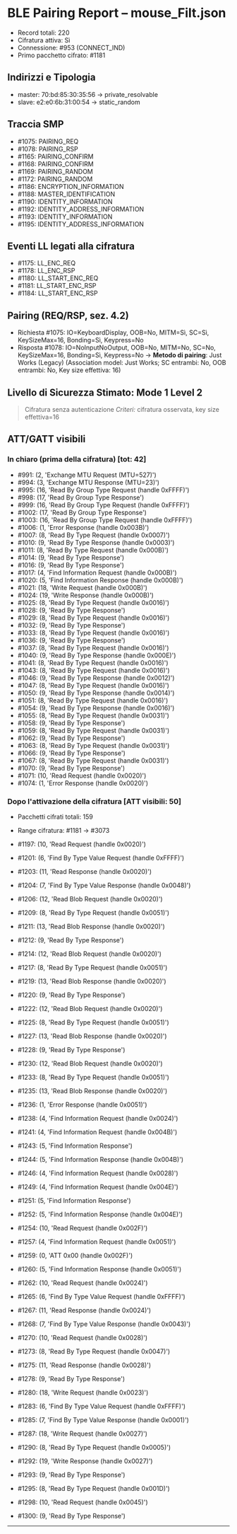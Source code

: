# BLE Pairing Report – mouse_Filt.json
- Record totali: 220
- Cifratura attiva: Sì
- Connessione: #953 (CONNECT_IND)
- Primo pacchetto cifrato: #1181

## Indirizzi e Tipologia
- master: 70:bd:85:30:35:56  →  private_resolvable
- slave: e2:e0:6b:31:00:54  →  static_random

## Traccia SMP
- #1075: PAIRING_REQ
- #1078: PAIRING_RSP
- #1165: PAIRING_CONFIRM
- #1168: PAIRING_CONFIRM
- #1169: PAIRING_RANDOM
- #1172: PAIRING_RANDOM
- #1186: ENCRYPTION_INFORMATION
- #1188: MASTER_IDENTIFICATION
- #1190: IDENTITY_INFORMATION
- #1192: IDENTITY_ADDRESS_INFORMATION
- #1193: IDENTITY_INFORMATION
- #1195: IDENTITY_ADDRESS_INFORMATION

## Eventi LL legati alla cifratura
- #1175: LL_ENC_REQ
- #1178: LL_ENC_RSP
- #1180: LL_START_ENC_REQ
- #1181: LL_START_ENC_RSP
- #1184: LL_START_ENC_RSP

## Pairing (REQ/RSP, sez. 4.2)
- Richiesta  #1075: IO=KeyboardDisplay, OOB=No, MITM=Sì, SC=Sì, KeySizeMax=16, Bonding=Sì, Keypress=No
- Risposta   #1078: IO=NoInputNoOutput, OOB=No, MITM=No, SC=No, KeySizeMax=16, Bonding=Sì, Keypress=No
→ **Metodo di pairing**: Just Works (Legacy)  (Association model: Just Works; SC entrambi: No, OOB entrambi: No, Key size effettiva: 16)

## Livello di Sicurezza Stimato: Mode 1 Level 2
> Cifratura senza autenticazione
_Criteri:_ cifratura osservata, key size effettiva=16

## ATT/GATT visibili
### In chiaro (prima della cifratura) [tot: 42]
- #991: (2, 'Exchange MTU Request (MTU=527)')
- #994: (3, 'Exchange MTU Response (MTU=23)')
- #995: (16, 'Read By Group Type Request (handle 0xFFFF)')
- #998: (17, 'Read By Group Type Response')
- #999: (16, 'Read By Group Type Request (handle 0xFFFF)')
- #1002: (17, 'Read By Group Type Response')
- #1003: (16, 'Read By Group Type Request (handle 0xFFFF)')
- #1006: (1, 'Error Response (handle 0x003B)')
- #1007: (8, 'Read By Type Request (handle 0x0007)')
- #1010: (9, 'Read By Type Response (handle 0x0003)')
- #1011: (8, 'Read By Type Request (handle 0x000B)')
- #1014: (9, 'Read By Type Response')
- #1016: (9, 'Read By Type Response')
- #1017: (4, 'Find Information Request (handle 0x000B)')
- #1020: (5, 'Find Information Response (handle 0x000B)')
- #1021: (18, 'Write Request (handle 0x000B)')
- #1024: (19, 'Write Response (handle 0x000B)')
- #1025: (8, 'Read By Type Request (handle 0x0016)')
- #1028: (9, 'Read By Type Response')
- #1029: (8, 'Read By Type Request (handle 0x0016)')
- #1032: (9, 'Read By Type Response')
- #1033: (8, 'Read By Type Request (handle 0x0016)')
- #1036: (9, 'Read By Type Response')
- #1037: (8, 'Read By Type Request (handle 0x0016)')
- #1040: (9, 'Read By Type Response (handle 0x000E)')
- #1041: (8, 'Read By Type Request (handle 0x0016)')
- #1043: (8, 'Read By Type Request (handle 0x0016)')
- #1046: (9, 'Read By Type Response (handle 0x0012)')
- #1047: (8, 'Read By Type Request (handle 0x0016)')
- #1050: (9, 'Read By Type Response (handle 0x0014)')
- #1051: (8, 'Read By Type Request (handle 0x0016)')
- #1054: (9, 'Read By Type Response (handle 0x0016)')
- #1055: (8, 'Read By Type Request (handle 0x0031)')
- #1058: (9, 'Read By Type Response')
- #1059: (8, 'Read By Type Request (handle 0x0031)')
- #1062: (9, 'Read By Type Response')
- #1063: (8, 'Read By Type Request (handle 0x0031)')
- #1066: (9, 'Read By Type Response')
- #1067: (8, 'Read By Type Request (handle 0x0031)')
- #1070: (9, 'Read By Type Response')
- #1071: (10, 'Read Request (handle 0x0020)')
- #1074: (1, 'Error Response (handle 0x0020)')
### Dopo l'attivazione della cifratura [ATT visibili: 50]
- Pacchetti cifrati totali: 159
- Range cifratura: #1181 → #3073

- #1197: (10, 'Read Request (handle 0x0020)')
- #1201: (6, 'Find By Type Value Request (handle 0xFFFF)')
- #1203: (11, 'Read Response (handle 0x0020)')
- #1204: (7, 'Find By Type Value Response (handle 0x0048)')
- #1206: (12, 'Read Blob Request (handle 0x0020)')
- #1209: (8, 'Read By Type Request (handle 0x0051)')
- #1211: (13, 'Read Blob Response (handle 0x0020)')
- #1212: (9, 'Read By Type Response')
- #1214: (12, 'Read Blob Request (handle 0x0020)')
- #1217: (8, 'Read By Type Request (handle 0x0051)')
- #1219: (13, 'Read Blob Response (handle 0x0020)')
- #1220: (9, 'Read By Type Response')
- #1222: (12, 'Read Blob Request (handle 0x0020)')
- #1225: (8, 'Read By Type Request (handle 0x0051)')
- #1227: (13, 'Read Blob Response (handle 0x0020)')
- #1228: (9, 'Read By Type Response')
- #1230: (12, 'Read Blob Request (handle 0x0020)')
- #1233: (8, 'Read By Type Request (handle 0x0051)')
- #1235: (13, 'Read Blob Response (handle 0x0020)')
- #1236: (1, 'Error Response (handle 0x0051)')
- #1238: (4, 'Find Information Request (handle 0x0024)')
- #1241: (4, 'Find Information Request (handle 0x004B)')
- #1243: (5, 'Find Information Response')
- #1244: (5, 'Find Information Response (handle 0x004B)')
- #1246: (4, 'Find Information Request (handle 0x0028)')
- #1249: (4, 'Find Information Request (handle 0x004E)')
- #1251: (5, 'Find Information Response')
- #1252: (5, 'Find Information Response (handle 0x004E)')
- #1254: (10, 'Read Request (handle 0x002F)')
- #1257: (4, 'Find Information Request (handle 0x0051)')
- #1259: (0, 'ATT 0x00 (handle 0x002F)')
- #1260: (5, 'Find Information Response (handle 0x0051)')
- #1262: (10, 'Read Request (handle 0x0024)')
- #1265: (6, 'Find By Type Value Request (handle 0xFFFF)')
- #1267: (11, 'Read Response (handle 0x0024)')
- #1268: (7, 'Find By Type Value Response (handle 0x0043)')
- #1270: (10, 'Read Request (handle 0x0028)')
- #1273: (8, 'Read By Type Request (handle 0x0047)')
- #1275: (11, 'Read Response (handle 0x0028)')
- #1278: (9, 'Read By Type Response')
- #1280: (18, 'Write Request (handle 0x0023)')
- #1283: (6, 'Find By Type Value Request (handle 0xFFFF)')
- #1285: (7, 'Find By Type Value Response (handle 0x0001)')
- #1287: (18, 'Write Request (handle 0x0027)')
- #1290: (8, 'Read By Type Request (handle 0x0005)')
- #1292: (19, 'Write Response (handle 0x0027)')
- #1293: (9, 'Read By Type Response')
- #1295: (8, 'Read By Type Request (handle 0x001D)')
- #1298: (10, 'Read Request (handle 0x0045)')
- #1300: (9, 'Read By Type Response')

---